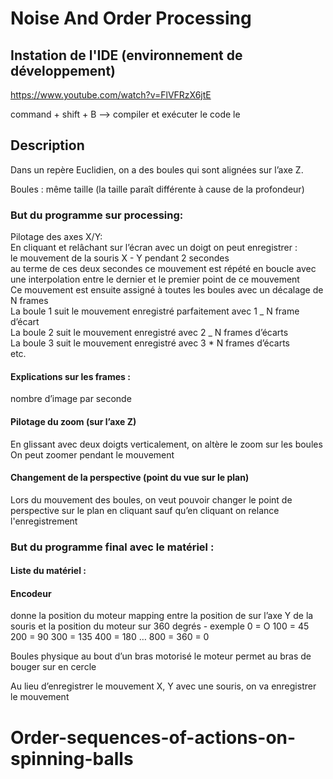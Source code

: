 # Noise And Order Processing

## Instation de l'IDE (environnement de développement)

https://www.youtube.com/watch?v=FlVFRzX6jtE

command + shift + B --> compiler et exécuter le code le

## Description

Dans un repère Euclidien, on a des boules qui sont alignées sur l’axe Z.

Boules :
même taille (la taille paraît différente à cause de la profondeur)

### But du programme sur processing:

Pilotage des axes X/Y:  
En cliquant et relâchant sur l’écran avec un doigt on peut enregistrer :  
le mouvement de la souris X - Y pendant 2 secondes  
au terme de ces deux secondes ce mouvement est répété en boucle avec une interpolation entre le dernier et le premier point de ce mouvement  
Ce mouvement est ensuite assigné à toutes les boules avec un décalage de N frames  
La boule 1 suit le mouvement enregistré parfaitement avec 1 _ N frame d’écart  
La boule 2 suit le mouvement enregistré avec 2 _ N frames d’écarts  
La boule 3 suit le mouvement enregistré avec 3 \* N frames d’écarts  
etc.

#### Explications sur les frames :

nombre d’image par seconde

#### Pilotage du zoom (sur l’axe Z)

En glissant avec deux doigts verticalement, on altère le zoom sur les boules  
On peut zoomer pendant le mouvement

#### Changement de la perspective (point du vue sur le plan)

Lors du mouvement des boules, on veut pouvoir changer le point de perspective sur le plan en cliquant
sauf qu’en cliquant on relance l'enregistrement

### But du programme final avec le matériel :

#### Liste du matériel :

#### Encodeur

donne la position du moteur
mapping entre la position de sur l’axe Y de la souris et la position du moteur sur 360 degrés - exemple
0 = O
100 = 45
200 = 90
300 = 135
400 = 180
…
800 = 360 = 0

Boules physique au bout d’un bras motorisé
le moteur permet au bras de bouger sur en cercle

Au lieu d’enregistrer le mouvement X, Y avec une souris, on va enregistrer le mouvement
# Order-sequences-of-actions-on-spinning-balls
